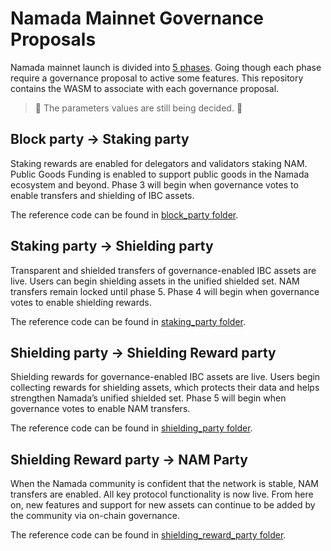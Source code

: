 # Namada Mainnet Governance Proposals

Namada mainnet launch is divided into [5 phases](https://namada.net/mainnet-launch). Going though each phase require a governance proposal to active some features. This repository contains the WASM to associate with each governance proposal.

> 🔧 The parameters values are still being decided. 🔧

## Block party -> Staking party 

Staking rewards are enabled for delegators and validators staking NAM. Public Goods Funding is enabled to support public goods in the Namada ecosystem and beyond. Phase 3 will begin when governance votes to enable transfers and shielding of IBC assets.

The reference code can be found in [block_party folder](./block_party/).

## Staking party -> Shielding party

Transparent and shielded transfers of governance-enabled IBC assets are live. Users can begin shielding assets in the unified shielded set. NAM transfers remain locked until phase 5. Phase 4 will begin when governance votes to enable shielding rewards.

The reference code can be found in [staking_party folder](./staking_party/).

## Shielding party -> Shielding Reward party

Shielding rewards for governance-enabled IBC assets are live. Users begin collecting rewards for shielding assets, which protects their data and helps strengthen Namada’s unified shielded set. Phase 5 will begin when governance votes to enable NAM transfers.

The reference code can be found in [shielding_party folder](./shielding_party/).

## Shielding Reward party -> NAM Party

When the Namada community is confident that the network is stable, NAM transfers are enabled. All key protocol functionality is now live. From here on, new features and support for new assets can continue to be added by the community via on-chain governance.

The reference code can be found in [shielding_reward_party folder](./shielding_reward_party/).